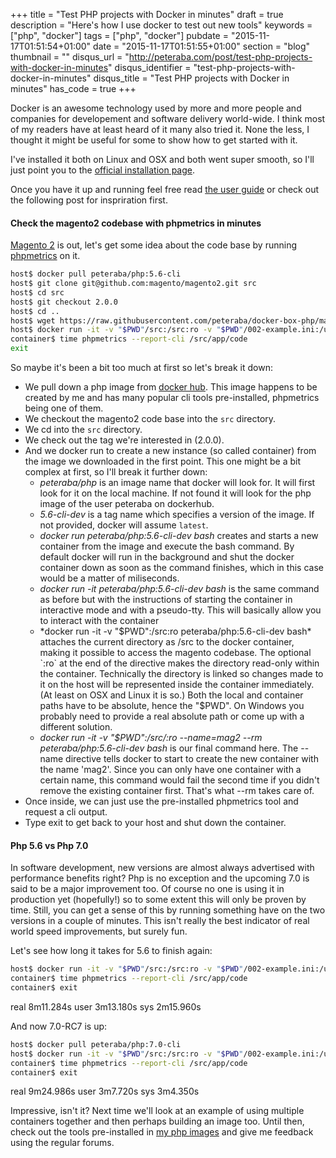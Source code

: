 +++
title = "Test PHP projects with Docker in minutes"
draft = true
description = "Here's how I use docker to test out new tools"
keywords = ["php", "docker"]
tags = ["php", "docker"]
pubdate = "2015-11-17T01:51:54+01:00"
date = "2015-11-17T01:51:55+01:00"
section = "blog"
thumbnail = ""
disqus_url = "http://peteraba.com/post/test-php-projects-with-docker-in-minutes"
disqus_identifier = "test-php-projects-with-docker-in-minutes"
disqus_title = "Test PHP projects with Docker in minutes"
has_code = true
+++

Docker is an awesome technology used by more and more people and companies for developement and software delivery world-wide. I think most of my readers have at least heard of it many also tried it. None the less, I thought it might be useful for some to show how to get started with it.

I've installed it both on Linux and OSX and both went super smooth, so I'll just point you to the [official installation page](http://docs.docker.com/engine/installation/).

Once you have it up and running feel free read [the user guide](http://docs.docker.com/engine/userguide/) or check out the following post for inspriration first.

#### Check the magento2 codebase with phpmetrics in minutes

[Magento 2](https://github.com/magento/magento2.git) is out, let's get some idea about the code base by running [phpmetrics](http://www.phpmetrics.org/) on it.

```bash
host$ docker pull peteraba/php:5.6-cli
host$ git clone git@github.com:magento/magento2.git src
host$ cd src
host$ git checkout 2.0.0
host$ cd ..
host$ wget https://raw.githubusercontent.com/peteraba/docker-box-php/master/base/002-example.ini
host$ docker run -it -v "$PWD"/src:/src:ro -v "$PWD"/002-example.ini:/usr/local/etc/php/conf.d/002-example.ini --name=mag2 --rm peteraba/php:5.6-cli bash
container$ time phpmetrics --report-cli /src/app/code
exit
```

So maybe it's been a bit too much at first so let's break it down:
 - We pull down a php image from [docker hub](https://hub.docker.com/). This image happens to be created by me and has many popular cli tools pre-installed, phpmetrics being one of them.
 - We checkout the magento2 code base into the `src` directory.
 - We cd into the `src` directory.
 - We check out the tag we're interested in (2.0.0).
 - And we docker run to create a new instance (so called container) from the image we downloaded in the first point. This one might be a bit complex at first, so I'll break it further down:
   - *peteraba/php* is an image name that docker will look for. It will first look for it on the local machine. If not found it will look for the php image of the user peteraba on dockerhub.
   - *5.6-cli-dev* is a tag name which specifies a version of the image. If not provided, docker will assume `latest`.
   - *docker run peteraba/php:5.6-cli-dev bash* creates and starts a new container from the image and execute the bash command. By default docker will run in the background and shut the docker container down as soon as the command finishes, which in this case would be a matter of miliseconds.
   - *docker run -it peteraba/php:5.6-cli-dev bash* is the same command as before but with the instructions of starting the container in interactive mode and with a pseudo-tty. This will basically allow you to interact with the container
   - *docker run -it -v "$PWD":/src:ro peteraba/php:5.6-cli-dev bash* attaches the current directory as /src to the docker container, making it possible to access the magento codebase. The optional `:ro` at the end of the directive makes the directory read-only within the container. Technically the directory is linked so changes made to it on the host will be represented inside the container immediately. (At least on OSX and Linux it is so.) Both the local and container paths have to be absolute, hence the "$PWD". On Windows you probably need to provide a real absolute path or come up with a different solution.
   - *docker run -it -v "$PWD":/src/:ro --name=mag2 --rm peteraba/php:5.6-cli-dev bash* is our final command here. The --name directive tells docker to start to create the new container with the name 'mag2'. Since you can only have one container with a certain name, this command would fail the second time if you didn't remove the existing container first. That's what --rm takes care of.
 - Once inside, we can just use the pre-installed phpmetrics tool and request a cli output.
 - Type exit to get back to your host and shut down the container.


#### Php 5.6 vs Php 7.0

In software development, new versions are almost always advertised with performance benefits right? Php is no exception and the upcoming 7.0 is said to be a major improvement too. Of course no one is using it in production yet (hopefully!) so to some extent this will only be proven by time. Still, you can get a sense of this by running something have on the two versions in a couple of minutes. This isn't really the best indicator of real world speed improvements, but surely fun.

Let's see how long it takes for 5.6 to finish again:

```bash
host$ docker run -it -v "$PWD"/src:/src:ro -v "$PWD"/002-example.ini:/usr/local/etc/php/conf.d/002-example.ini --name=mag2 --rm peteraba/php:5.6-cli bash
container$ time phpmetrics --report-cli /src/app/code
container$ exit
```
real	8m11.284s
user	3m13.180s
sys	2m15.960s

And now 7.0-RC7 is up:

```bash
host$ docker pull peteraba/php:7.0-cli
host$ docker run -it -v "$PWD"/src:/src:ro -v "$PWD"/002-example.ini:/usr/local/etc/php/conf.d/002-example.ini --name=mag2 --rm peteraba/php:7.0-cli bash
container$ time phpmetrics --report-cli /src/app/code
container$ exit
```
real	9m24.986s
user	3m7.720s
sys	3m4.350s

Impressive, isn't it? Next time we'll look at an example of using multiple containers together and then perhaps building an image too. Until then, check out the tools pre-installed in [my php images](https://hub.docker.com/r/peteraba/php/) and give me feedback using the regular forums.

